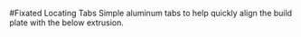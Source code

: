 #Fixated Locating Tabs
Simple aluminum tabs to help quickly align the build plate with the below extrusion.